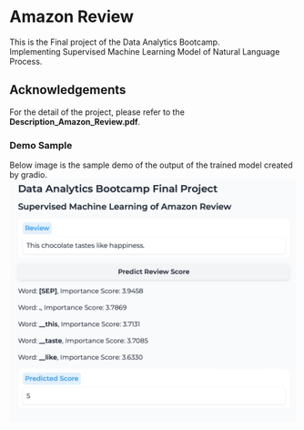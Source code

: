 # Amazon Review

This is the Final project of the Data Analytics Bootcamp.\
Implementing Supervised Machine Learning Model of Natural Language Process.

## Acknowledgements
For the detail of the project, please refer to the **Description_Amazon_Review.pdf**.

### Demo Sample
Below image is the sample demo of the output of the trained model created by gradio.\
![gradio demo image](https://github.com/haru-pyon/amazon_review/blob/main/gradio_image.png)